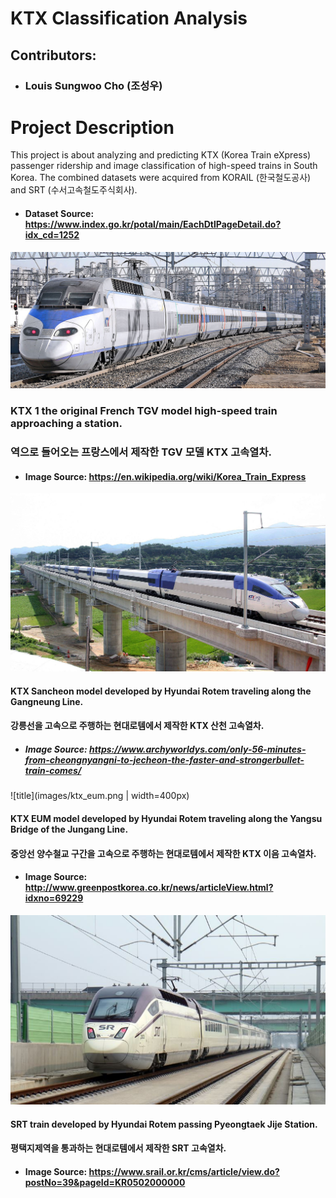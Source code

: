 # KTX Classification Analysis
## Contributors:
- ### Louis Sungwoo Cho (조성우)

# Project Description
This project is about analyzing and predicting KTX (Korea Train eXpress) passenger ridership and image classification of high-speed trains in South Korea. The combined datasets were acquired from KORAIL (한국철도공사) and SRT (수서고속철도주식회사). 

- #### Dataset Source: https://www.index.go.kr/potal/main/EachDtlPageDetail.do?idx_cd=1252

![title](images/ktx_one.png)
### KTX 1 the original French TGV model high-speed train approaching a station.
### 역으로 들어오는 프랑스에서 제작한 TGV 모델 KTX 고속열차.
- #### Image Source: https://en.wikipedia.org/wiki/Korea_Train_Express

![title](images/ktx_sancheon.png)
#### KTX Sancheon model developed by Hyundai Rotem traveling along the Gangneung Line.
#### 강릉선을 고속으로 주행하는 현대로템에서 제작한 KTX 산천 고속열차.
- ##### Image Source: https://www.archyworldys.com/only-56-minutes-from-cheongnyangni-to-jecheon-the-faster-and-strongerbullet-train-comes/

![title](images/ktx_eum.png | width=400px)  
#### KTX EUM model developed by Hyundai Rotem traveling along the Yangsu Bridge of the Jungang Line.
#### 중앙선 양수철교 구간을 고속으로 주행하는 현대로템에서 제작한 KTX 이음 고속열차.
- #### Image Source: http://www.greenpostkorea.co.kr/news/articleView.html?idxno=69229

![title](images/srt_train.png)
#### SRT train developed by Hyundai Rotem passing Pyeongtaek Jije Station. 
#### 평택지제역을 통과하는 현대로템에서 제작한 SRT 고속열차.
- #### Image Source: https://www.srail.or.kr/cms/article/view.do?postNo=39&pageId=KR0502000000
